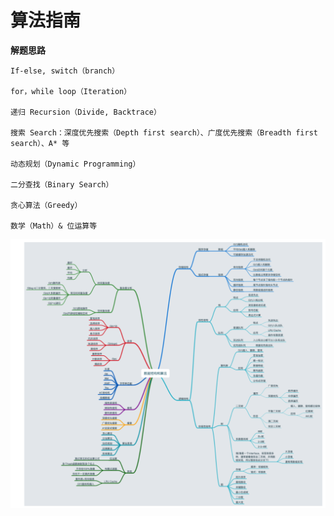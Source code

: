 # 算法指南

**解题思路**

```
If-else, switch（branch）

for，while loop（Iteration）

递归 Recursion（Divide, Backtrace）

搜索 Search：深度优先搜索（Depth first search）、广度优先搜索（Breadth first search）、A* 等

动态规划（Dynamic Programming）

二分查找（Binary Search）

贪心算法（Greedy）

数学（Math）& 位运算等
```

![算法思维导图](../static/images/算法思维导图.png)
